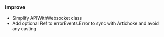 ### Improve

* Simplify APIWithWebsocket class
* Add optional Ref to errorEvents.Error to sync with Artichoke and avoid any casting
